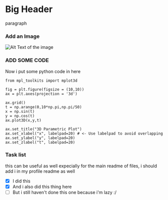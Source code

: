 # Big Header
paragraph
### Add an Image

![Alt Text of the image](https://octodex.github.com/images/yaktocat.png)

### ADD SOME CODE
Now i put some python code in here
```
from mpl_toolkits import mplot3d

fig = plt.figure(figsize = (10,10))
ax = plt.axes(projection = '3d')

ax.grid()
t = np.arange(0,10*np.pi,np.pi/50)
x = np.sin(t)
y = np.cos(t)
ax.plot3D(x,y,t)

ax.set_title("3D Parametric Plot")
ax.set_xlabel("x", labelpad=20) # <- Use labelpad to avoid overlapping
ax.set_ylabel("y", labelpad=20)
ax.set_zlabel("t", labelpad=20)
```


### Task list
this can be useful as well expecially for the main readme of files, i should add i in my profile readme as well

- [x] I did this 
- [x] And i also did this thing here
- [ ] But i still haven't done this one because i'm lazy :/
